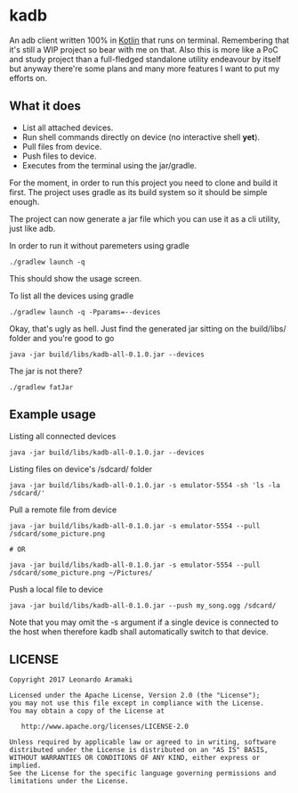 kadb
====

An adb client written 100% in [Kotlin][1] that runs on terminal. Remembering that it's still 
a WIP project so bear with me on that. Also this is more like a PoC and study project than a 
full-fledged standalone utility endeavour by itself but anyway there're some plans and many 
more features I want to put my efforts on.

What it does
-------------

 * List all attached devices.
 * Run shell commands directly on device (no interactive shell **yet**).
 * Pull files from device.
 * Push files to device.
 * Executes from the terminal using the jar/gradle.
 
For the moment, in order to run this project you need to clone and build it first. The project 
uses gradle as its build system so it should be simple enough.

The project can now generate a jar file which you can use it as a cli utility, just like adb.

In order to run it without paremeters using gradle

```
./gradlew launch -q
```

This should show the usage screen.

To list all the devices using gradle

```
./gradlew launch -q -Pparams=--devices
```

Okay, that's ugly as hell. Just find the generated jar sitting on the build/libs/ folder and you're 
good to go

```
java -jar build/libs/kadb-all-0.1.0.jar --devices
```

The jar is not there?

```
./gradlew fatJar
```

Example usage
-------------

Listing all connected devices

```
java -jar build/libs/kadb-all-0.1.0.jar --devices
```

Listing files on device's /sdcard/ folder

```
java -jar build/libs/kadb-all-0.1.0.jar -s emulator-5554 -sh 'ls -la /sdcard/'
```

Pull a remote file from device
```
java -jar build/libs/kadb-all-0.1.0.jar -s emulator-5554 --pull /sdcard/some_picture.png

# OR

java -jar build/libs/kadb-all-0.1.0.jar -s emulator-5554 --pull /sdcard/some_picture.png ~/Pictures/

```

Push a local file to device
```
java -jar build/libs/kadb-all-0.1.0.jar --push my_song.ogg /sdcard/

```

Note that you may omit the -s argument if a single device is connected to the host when
therefore kadb shall automatically switch to that device.

LICENSE
-------

    Copyright 2017 Leonardo Aramaki

    Licensed under the Apache License, Version 2.0 (the "License");
    you may not use this file except in compliance with the License.
    You may obtain a copy of the License at

       http://www.apache.org/licenses/LICENSE-2.0

    Unless required by applicable law or agreed to in writing, software
    distributed under the License is distributed on an "AS IS" BASIS,
    WITHOUT WARRANTIES OR CONDITIONS OF ANY KIND, either express or implied.
    See the License for the specific language governing permissions and
    limitations under the License.

[1]: https://kotlinlang.org/